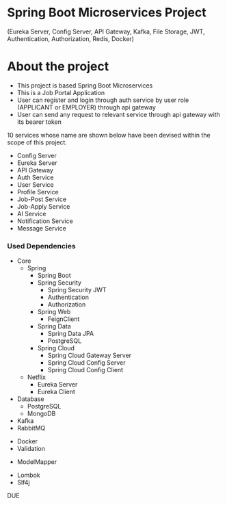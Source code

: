 # Spring Boot Microservices Project
(Eureka Server, Config Server, API Gateway, Kafka, File Storage, JWT, Authentication, Authorization, Redis, Docker)

# About the project

<ul style="list-style-type:disc">
  <li>This project is based Spring Boot Microservices</li>
  <li>This is a Job Portal Application</li>
  <li>User can register and login through auth service by user role (APPLICANT or EMPLOYER) through api gateway</li>
  <li>User can send any request to relevant service through api gateway with its bearer token</li>
</ul>

10 services whose name are shown below have been devised within the scope of this project.

- Config Server
- Eureka Server
- API Gateway
- Auth Service
- User Service
- Profile Service
- Job-Post Service
- Job-Apply Service
- AI Service
- Notification Service
- Message Service


### Used Dependencies

* Core
    * Spring
        * Spring Boot
        * Spring Security
            * Spring Security JWT
            * Authentication
            * Authorization
        * Spring Web
            * FeignClient
        * Spring Data
            * Spring Data JPA
            * PostgreSQL
        * Spring Cloud
            * Spring Cloud Gateway Server
            * Spring Cloud Config Server
            * Spring Cloud Config Client
    * Netflix
        * Eureka Server
        * Eureka Client
* Database
    * PostgreSQL
    * MongoDB
* Kafka
* RabbitMQ
<!-- * Redis -->
* Docker 
* Validation
<!-- * File storage -->
* ModelMapper
<!-- * Openapi UI -->
* Lombok
* Slf4j









DUE


